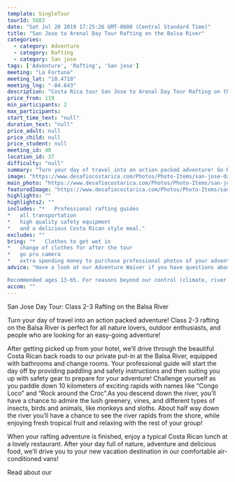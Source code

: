 ```yaml
---
template: SingleTour
tourId: 5683
date: "Sat Jul 20 2019 17:25:26 GMT-0600 (Central Standard Time)"
title: "San Jose to Arenal Day Tour Rafting on the Balsa River"
categories: 
  - category: Adventure
  - category: Rafting
  - category: San jose
tags: ['Adventure', 'Rafting', 'San jose']
meeting: "La Fortuna"
meeting_lat: "10.4718"
meeting_lng: "-84.643"
description: "Costa Rica tour San Jose to Arenal Day Tour Rafting on the Balsa River, id 5683"
price_from: 119
min_participants: 2
max_participants: 
start_time_text: "null"
duration_text: "null"
price_adult: null
price_child: null
price_student: null
meeting_id: 40
location_id: 37
difficulty: "null"
summary: "Turn your day of travel into an action packed adventure! Go Rafting on the Balsa River on the way to your next vacation destination! Rafting on the Balsa River is perfect for all nature lovers, outdoor enthusiasts, and people who are looking for an easy-going adventure. Your professional guide will start the day off by providing paddling and safety instructions and then suiting you up with safety gear to prepare for your adventure. Challenge yourself as you paddle down fun an..."
image: "https://www.desafiocostarica.com/Photos/Photo-Items/san-jose-day-tour-rafting-on-the-balsa-river-1419966862.jpg"
main_photo: "https://www.desafiocostarica.com/Photos/Photo-Items/san-jose-day-tour-rafting-on-the-balsa-river-1419966862.jpg"
featuredImage: "https://www.desafiocostarica.com/Photos/Photo-Items/san-jose-day-tour-rafting-on-the-balsa-river-1419966862.jpg"
highlights: ""
highlights2: ""
includes: "*   Professional rafting guides
*   all transportation
*   high quality safety equipment
*   and a delicious Costa Rican style meal."
excludes: ""
bring: "*   Clothes to get wet in
*   change of clothes for after the tour
*   go pro camera
*   extra spending money to purchase professional photos of your adventure."
advice: "Have a look at our Adventure Waiver if you have questions about our Costa Rica adventure tour policies.

Recommended ages 13-65. For reasons beyond our control (climate, river levels, etc.), we may change to a more-suitable tour with an equal or similar adventure-appeal or offer other tour options so you don't miss out on a fun day in Costa Rica. We reserve the right to cancel a trip due to unfavorable conditions & will only run a tour according to our policies. Full refund is given if (on rare occasion) no tour is run. This adventure involves some inherent risk and physical exertion, so you must be in good physical conditions!"
accom: ""
---
```

San Jose Day Tour: Class 2-3 Rafting on the Balsa River

Turn your day of travel into an action packed adventure! Class 2-3 rafting on the Balsa River is perfect for all nature lovers, outdoor enthusiasts, and people who are looking for an easy-going adventure!

After getting picked up from your hotel, we’ll drive through the beautiful Costa Rican back roads to our private put-in at the Balsa River, equipped with bathrooms and change rooms. Your professional guide will start the day off by providing paddling and safety instructions and then suiting you up with safety gear to prepare for your adventure! Challenge yourself as you paddle down 10 kilometers of exciting rapids with names like “Congo Loco” and “Rock around the Croc”.As you descend down the river, you’ll have a chance to admire the lush greenery, vines, and different types of insects, birds and animals, like monkeys and sloths. About half way down the river you’ll have a chance to see the river rapids from the shore, while enjoying fresh tropical fruit and relaxing with the rest of your group!

When your rafting adventure is finished, enjoy a typical Costa Rican lunch at a lovely restaurant. After your day full of nature, adventure and delicious food, we’ll drive you to your new vacation destination in our comfortable air-conditioned vans!

Read about our